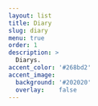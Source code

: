 ```yaml
---
layout: list
title: Diary
slug: diary
menu: true
order: 1
description: >
  Diarys.
accent_color: '#268bd2'
accent_image:
  background: '#202020'
  overlay:    false
---
```

